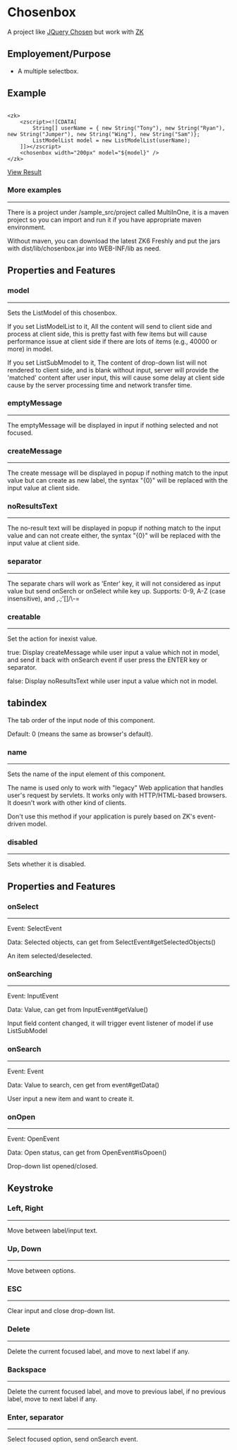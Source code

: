 Chosenbox
=========================================
A project like [JQuery Chosen](https://github.com/harvesthq/chosen/) but work with [ZK](http://www.zkoss.org/)

Employement/Purpose
------------------------------

- A multiple selectbox.

Example
------------------------------

<pre><code>
&lt;zk&gt;
	&lt;zscript&gt;&lt;![CDATA[
		String[] userName = { new String("Tony"), new String("Ryan"), new String("Jumper"), new String("Wing"), new String("Sam")};
		ListModelList model = new ListModelList(userName);
	]]&gt;&lt;/zscript&gt;
	&lt;chosenbox width="200px" model="${model}" /&gt;
&lt;/zk&gt;
</code></pre>

[View Result](https://github.com/benbai123/chosenbox/blob/master/sample_src/img/Chosenbox_ex_01.png)

### More examples
------------------------------
There is a project under /sample_src/project called MultiInOne, it is a maven project so you can import and run it if you have appropriate maven environment.

Without maven, you can download the latest ZK6 Freshly and put the jars with dist/lib/chosenbox.jar into WEB-INF/lib as need.


Properties and Features
------------------------------

### model
------------------------------
Sets the ListModel of this chosenbox.

If you set ListModelList to it,
All the content will send to client side and process at client side,
this is pretty fast with few items but will cause performance issue at client side if there are lots of items (e.g., 40000 or more) in model.

If you set ListSubMmodel to it,
The content of drop-down list will not rendered to client side, and is blank without input,
server will provide the 'matched' content after user input,
this will cause some delay at client side cause by the server processing time and network transfer time.

### emptyMessage
------------------------------
The emptyMessage will be displayed in input if nothing selected and not focused.

### createMessage
------------------------------
The create message will be displayed in popup if nothing match to the input value but can create as new label,
the syntax "{0}" will be replaced with the input value at client side.

### noResultsText
------------------------------
The no-result text will be displayed in popup if nothing match to the input value and can not create either,
the syntax "{0}" will be replaced with the input value at client side.

### separator
------------------------------
The separate chars will work as 'Enter' key,
it will not considered as input value but send onSerch or onSelect while key up.
Supports: 0-9, A-Z (case insensitive), and ,.;'[]/\\-=

### creatable
------------------------------
Set the action for inexist value.

true: Display createMessage while user input a value which not in model, and send it back with onSearch event if user press the ENTER key or separator.

false: Display noResultsText while user input a value which not in model.

tabindex
------------------------------
The tab order of the input node of this component.

Default: 0 (means the same as browser's default).

### name
------------------------------
Sets the name of the input element of this component.

The name is used only to work with "legacy" Web application that handles
user's request by servlets. It works only with HTTP/HTML-based browsers.
It doesn't work with other kind of clients.

Don't use this method if your application is purely based on ZK's
event-driven model.

### disabled
------------------------------
Sets whether it is disabled.

Properties and Features
------------------------------

### onSelect
------------------------------
Event: SelectEvent

Data: Selected objects, can get from SelectEvent#getSelectedObjects()

An item selected/deselected.

### onSearching
------------------------------
Event: InputEvent

Data: Value, can get from InputEvent#getValue()

Input field content changed, it will trigger event listener of model if use ListSubModel

### onSearch
------------------------------
Event: Event

Data: Value to search, cen get from event#getData()

User input a new item and want to create it.

### onOpen
------------------------------
Event: OpenEvent

Data: Open status, can get from OpenEvent#isOpoen()

Drop-down list opened/closed.

Keystroke
------------------------------

### Left, Right
------------------------------
Move between label/input text.

### Up, Down
------------------------------
Move between options.

### ESC
------------------------------
Clear input and close drop-down list.

### Delete
------------------------------
Delete the current focused label, and move to next label if any.

### Backspace
------------------------------
Delete the current focused label, and move to previous label, if no previous label, move to next label if any.

### Enter, separator
------------------------------
Select focused option, send onSearch event.
